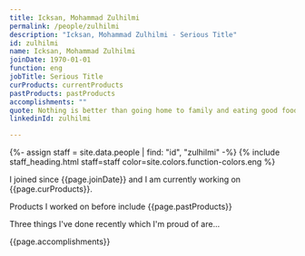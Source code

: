 ```yaml
---
title: Icksan, Mohammad Zulhilmi
permalink: /people/zulhilmi
description: "Icksan, Mohammad Zulhilmi - Serious Title"
id: zulhilmi
name: Icksan, Mohammad Zulhilmi
joinDate: 1970-01-01
function: eng
jobTitle: Serious Title
curProducts: currentProducts
pastProducts: pastProducts
accomplishments: ""
quote: Nothing is better than going home to family and eating good food and relaxing
linkedinId: zulhilmi

---
```


{%- assign staff = site.data.people | find: "id", "zulhilmi" -%}
{% include staff_heading.html staff=staff color=site.colors.function-colors.eng %}

<p>I joined since {{page.joinDate}} and I am currently working on {{page.curProducts}}.</p>

<p>Products I worked on before include {{page.pastProducts}}</p>

<p>Three things I've done recently which I'm proud of are...</p>
{{page.accomplishments}}
